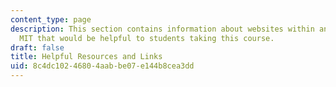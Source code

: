 ```yaml
---
content_type: page
description: This section contains information about websites within and outside of
  MIT that would be helpful to students taking this course.
draft: false
title: Helpful Resources and Links
uid: 8c4dc102-4680-4aab-be07-e144b8cea3dd
---
```

